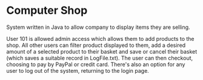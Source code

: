 # Computer Shop 
System written in Java to allow company to display items they are selling.

User 101 is allowed admin access which allows them to add products to the shop. All other users can filter product displayed to them, add a desired amount of a selected product to their basket and save or cancel their basket (which saves a suitable record in LogFile.txt). The user can then checkout, choosing to pay by PayPal or credit card. There's also an option for any user to log out of the system, returning to the login page.

